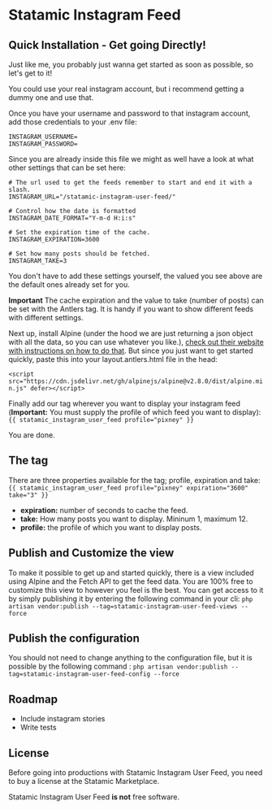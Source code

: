 # Statamic Instagram Feed

## Quick Installation - Get going Directly!
Just like me, you probably just wanna get started as soon as possible, so let's
get to it!

You could use your real instagram account, but i recommend getting a dummy one
and use that.

Once you have your username and password to that instagram account, add those credentials
to your .env file: 

```
INSTAGRAM_USERNAME=
INSTAGRAM_PASSWORD=
```

Since you are already inside this file we might as well have a look at what other settings
that can be set here:

```
# The url used to get the feeds remember to start and end it with a slash.
INSTAGRAM_URL="/statamic-instagram-user-feed/"

# Control how the date is formatted
INSTAGRAM_DATE_FORMAT="Y-m-d H:i:s"

# Set the expiration time of the cache.
INSTAGRAM_EXPIRATION=3600

# Set how many posts should be fetched.
INSTAGRAM_TAKE=3
```

You don't have to add these settings yourself, the valued you see above are the
default ones already set for you.

**Important** The cache expiration and the value to take (number of posts) can
be set with the Antlers tag. It is handy if you want to show different feeds with
different settings.

Next up, install Alpine (under the hood we are just returning a json object with
all the data, so you can use whatever you like.), [check out their website with instructions
on how to do that](https://github.com/alpinejs/alpine). But since you just want to get
started quickly, paste this into your layout.antlers.html file in the head:

`<script src="https://cdn.jsdelivr.net/gh/alpinejs/alpine@v2.8.0/dist/alpine.min.js" defer></script>`

Finally add our tag wherever you want to display your instagram feed (**Important:** You must 
supply the profile of which feed you want to display):
`{{ statamic_instagram_user_feed profile="pixney" }}`

You are done.


## The tag
There are three properties available for the tag; profile, expiration and take:
`{{ statamic_instagram_user_feed profile="pixney" expiration="3600" take="3" }}`

- **expiration:** number of seconds to cache the feed.
- **take:** How many posts you want to display. Mininum 1, maximum 12.
- **profile:** the profile of which you want to display posts.

## Publish and Customize the view
To make it possible to get up and started quickly, there is a view included using Alpine
and the Fetch API to get the feed data. You are 100% free to customize this view to
however you feel is the best. You can get access to it by simply publishing it by
entering the following command in your cli: `php artisan vendor:publish --tag=statamic-instagram-user-feed-views --force`

## Publish the configuration
You should not need to change anything to the configuration file, but it 
is possible by the following command : `php artisan vendor:publish --tag=statamic-instagram-user-feed-config --force`

## Roadmap

- Include instagram stories
- Write tests

## License

Before going into productions with Statamic Instagram User Feed, you need to buy a license at the Statamic Marketplace.

Statamic Instagram User Feed **is not** free software.


